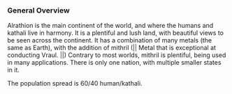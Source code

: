 ### General Overview

Alrathion is the main continent of the world, and where the humans and kathali live in harmony.
It is a plentiful and lush land, with beautiful views to be seen across the continent. It has a combination of many metals (the same as Earth), with the addition of mithril (|| Metal that is exceptional at conducting Vraul. ||) Contrary to most worlds, mithril is plentiful, being used in many applications. There is only one nation, with multiple smaller states in it.

The population spread is 60/40 human/kathali. 
